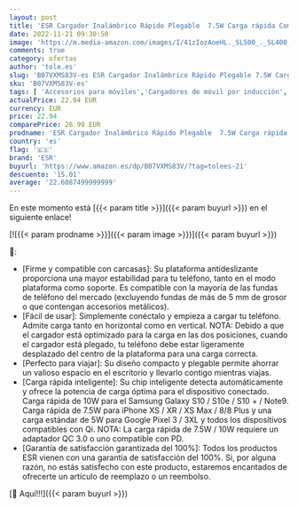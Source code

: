```yaml
---
layout: post
title: 'ESR Cargador Inalámbrico Rápido Plegable  7.5W Carga rápida Compatible con iPhone SE 2020/11/11 Pro/11 Pro MAX/XS MAX/XS/XR/X/8/8 Plus  10W para Galaxy S21/S21 Ultra/S20/S10/S9/S8'
date: 2022-11-21 09:30:50
image: 'https://m.media-amazon.com/images/I/41zIozAoeHL._SL500_._SL400_.jpg'
comments: true
category: ofertas
author: 'tole.es'
slug: 'B07VXMS83V-es ESR Cargador Inalámbrico Rápido Plegable 7.5W Carga rápida...'
sku: 'B07VXMS83V-es'
tags: [ 'Accesorios para móviles','Cargadores de móvil por inducción','Cargadores para móviles','Comunicación móvil y accesorios','Electrónica','esr','iphone','🇪🇸', ]
actualPrice: 22.94 EUR
currency: EUR
price: 22.94
comparePrice: 26.99 EUR
prodname: 'ESR Cargador Inalámbrico Rápido Plegable  7.5W Carga rápida Compatible con iPhone SE 2020/11/11 Pro/11 Pro MAX/XS MAX/XS/XR/X/8/8 Plus  10W para Galaxy S21/S21 Ultra/S20/S10/S9/S8'
country: 'es'
flag: '🇪🇸'
brand: 'ESR'
buyurl: 'https://www.amazon.es/dp/B07VXMS83V/?tag=tolees-21'
descuento: '15.01'
average: '22.6087499999999'
---
```


En este momento está [{{< param title >}}]({{< param buyurl >}}) en el siguiente enlace!

[![{{< param prodname >}}]({{< param image >}})]({{< param buyurl >}})

🔎:

- [Firme y compatible con carcasas]: Su plataforma antideslizante proporciona una mayor estabilidad para tu teléfono, tanto en el modo plataforma como soporte. Es compatible con la mayoría de las fundas de teléfono del mercado (excluyendo fundas de más de 5 mm de grosor o que contengan accesorios metálicos).
- [Fácil de usar]: Simplemente conéctalo y empieza a cargar tu teléfono. Admite carga tanto en horizontal como en vertical. NOTA: Debido a que el cargador está optimizado para la carga en las dos posiciones, cuando el cargador está plegado, tu teléfono debe estar ligeramente desplazado del centro de la plataforma para una carga correcta.
- [Perfecto para viajar]: Su diseño compacto y plegable permite ahorrar un valioso espacio en el escritorio y llevarlo contigo mientras viajas.
- [Carga rápida inteligente]: Su chip inteligente detecta automáticamente y ofrece la potencia de carga óptima para el dispositivo conectado. Carga rápida de 10W para el Samsung Galaxy S10 / S10e / S10 + / Note9. Carga rápida de 7.5W para iPhone XS / XR / XS Max / 8/8 Plus y una carga estándar de 5W para Google Pixel 3 / 3XL y todos los dispositivos compatibles con Qi. NOTA: La carga rápida de 7.5W / 10W requiere un adaptador QC 3.0 o uno compatible con PD.
- [Garantía de satisfacción garantizada del 100%]: Todos los productos ESR vienen con una garantía de satisfacción del 100%. Si, por alguna razón, no estás satisfecho con este producto, estaremos encantados de ofrecerte un artículo de reemplazo o un reembolso.

[🛒 Aquí!!!]({{< param buyurl >}})
